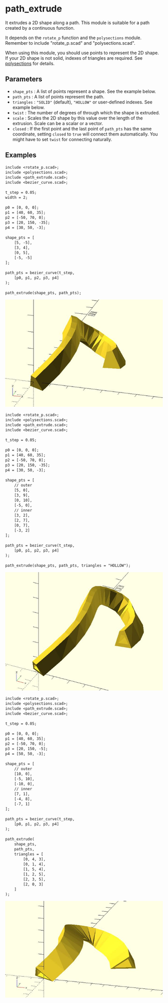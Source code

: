 # path_extrude

It extrudes a 2D shape along a path. This module is suitable for a path created by a continuous function.

It depends on the `rotate_p` function and the `polysections` module. Remember to include "rotate_p.scad" and "polysections.scad".

When using this module, you should use points to represent the 2D shape. If your 2D shape is not solid, indexes of triangles are required. See [polysections](https://openhome.cc/eGossip/OpenSCAD/lib-polysections.html) for details.

## Parameters

- `shape_pts` : A list of points represent a shape. See the example below.
- `path_pts` : A list of points represent the path.
- `triangles` : `"SOLID"` (default), `"HOLLOW"` or user-defined indexes. See example below.
- `twist` : The number of degrees of through which the shape is extruded.
- `scale` : Scales the 2D shape by this value over the length of the extrusion. Scale can be a scalar or a vector.
- `closed` : If the first point and the last point of `path_pts` has the same coordinate, setting `closed` to `true` will connect them automatically. You might have to set `twist` for connecting naturally. 

## Examples

	include <rotate_p.scad>;
	include <polysections.scad>;
	include <path_extrude.scad>;
	include <bezier_curve.scad>;

	t_step = 0.05;
	width = 2;

	p0 = [0, 0, 0];
	p1 = [40, 60, 35];
	p2 = [-50, 70, 0];
	p3 = [20, 150, -35];
	p4 = [30, 50, -3];

	shape_pts = [   
		[5, -5],
		[3, 4],
		[0, 5],
		[-5, -5] 
	];

	path_pts = bezier_curve(t_step, 
		[p0, p1, p2, p3, p4]
	);

	path_extrude(shape_pts, path_pts);

![path_extrude](images/lib-path_extrude-1.JPG)

	include <rotate_p.scad>;
	include <polysections.scad>;
	include <path_extrude.scad>;
	include <bezier_curve.scad>;

	t_step = 0.05;

	p0 = [0, 0, 0];
	p1 = [40, 60, 35];
	p2 = [-50, 70, 0];
	p3 = [20, 150, -35];
	p4 = [30, 50, -3];

	shape_pts = [
		// outer
		[5, 0],
		[3, 9],
		[0, 10],    
		[-5, 0],
		// inner
		[3, 2],
		[2, 7],
		[0, 7],
		[-3, 2]
	];

	path_pts = bezier_curve(t_step, 
		[p0, p1, p2, p3, p4]
	);

	path_extrude(shape_pts, path_pts, triangles = "HOLLOW");

![path_extrude](images/lib-path_extrude-2.JPG)

	include <rotate_p.scad>;
	include <polysections.scad>;
	include <path_extrude.scad>;
	include <bezier_curve.scad>;
	
	t_step = 0.05;
	
	p0 = [0, 0, 0];
	p1 = [40, 60, 35];
	p2 = [-50, 70, 0];
	p3 = [20, 150, -5];
	p4 = [50, 50, -3];
	
	shape_pts = [
	    // outer
        [10, 0],
        [-5, 10],
	    [-10, 0],
	    // inner
        [7, 1],
        [-4, 8],
	    [-7, 1]
	];
	
	path_pts = bezier_curve(t_step, 
	    [p0, p1, p2, p3, p4]
	);
	
	path_extrude(
	    shape_pts, 
	    path_pts, 	   
	    triangles = [
            [0, 4, 3],
            [0, 1, 4],
            [1, 5, 4],
            [1, 2, 5],
            [2, 3, 5],
            [2, 0, 3]
        ]
	);

![path_extrude](images/lib-path_extrude-3.JPG)




